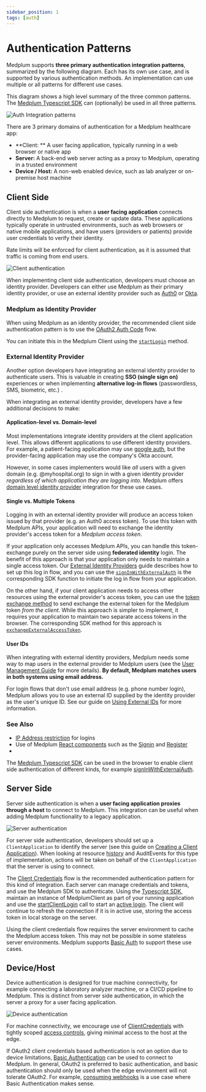 ```yaml
---
sidebar_position: 1
tags: [auth]
---
```


# Authentication Patterns

Medplum supports **three primary authentication integration patterns**, summarized by the following diagram. Each has its own use case, and is supported by various authentication methods. An implementation can use multiple or all patterns for different use cases.

This diagram shows a high level summary of the three common patterns. The [Medplum Typescript SDK](/docs/sdk/classes/MedplumClient#authentication) can (optionally) be used in all three patterns.

![Auth Integration patterns](auth-integration.png)

There are 3 primary domains of authentication for a Medplum healthcare app:

- **Client: ** A user facing application, typically running in a web browser or native app
- **Server:** A back-end web server acting as a proxy to Medplum, operating in a trusted environment
- **Device / Host:** A non-web enabled device, such as lab analyzer or on-premise host machine

## Client Side

Client side authentication is when a **user facing application** connects directly to Medplum to request, create or update data. These applications typically operate in untrusted environments, such as web browsers or native mobile applications, and have users (providers or patients) provide user credentials to verify their identity.

Rate limits will be enforced for client authentication, as it is assumed that traffic is coming from end users.

![Client authentication](client-auth.png)

When implementing client side authentication, developers must choose an identity provider. Developers can either use Medplum as their primary identity provider, or use an external identity provider such as [Auth0]() or [Okta]().

### Medplum as Identity Provider

When using Medplum as an identity provider, the recommended client side authentication pattern is to use the [OAuth2 Auth Code]() flow.

You can initiate this in the Medplum Client using the [`startLogin`](/docs/sdk/classes/MedplumClient#startlogin) method.

### External Identity Provider

Another option developers have integrating an external identity provider to authenticate users. This is valuable in creating **SSO (single sign on)** experiences or when implementing **alternative log-in flows** (passwordless, SMS, biometric, etc.) .

When integrating an external identity provider, developers have a few additional decisions to make:

#### Application-level vs. Domain-level

Most implementations integrate identity providers at the client application level. This allows different applications to use different identity providers. For example, a patient-facing application may use [google auth](/docs/auth/methods/google-auth), but the provider-facing application may use the company's Okta account.

However, in some cases implementers would like _all_ users with a given domain (e.g. @myhospital.org) to sign in with a given identity provider _regardless of which application they are logging into._ Medplum offers [domain level identity provider](/docs/auth/methods/domain-level-identity-providers) integration for these use cases.

#### Single vs. Multiple Tokens

Logging in with an external identity provider will produce an access token issued by that provider (e.g. an Auth0 access token). To use this token with Medplum APIs, your application will need to exchange the identity provider's access token for a _Medplum access token_.

If your application only accesses Medplum APIs, you can handle this token-exchange purely on the server side using **federated identity** login. The benefit of this approach is that your application only needs to maintain a single access token. Our [External Identity Providers](/docs/auth/methods/external-identity-providers) guide describes how to set up this log in flow, and you can use the [`signInWithExternalAuth`](/docs/sdk/classes/MedplumClient#signinwithexternalauth) is the corresponding SDK function to initiate the log in flow from your application.

On the other hand, if your client application needs to access other resources using the external provider's access token, you can use the [token exchange method](/docs/auth/methods/token-exchange) to send exchange the external token for the Medplum token _from the client_. While this approach is simpler to implement, it requires your application to maintain two separate access tokens in the browser. The corresponding SDK method for this approach is [`exchangeExternalAccessToken`](/docs/sdk/classes/MedplumClient#exchangeexternalaccesstoken).

#### User IDs

When integrating with external identity providers, Medplum needs some way to map users in the external provider to Medplum users (see the [User Management Guide](/docs/auth/user-management-guide#user-administration-via-medplum-app) for more details). **By default, Medplum matches users in both systems using email address.**

For login flows that don't use email address (e.g. phone number login), Medplum allows you to use an external ID supplied by the identity provider as the user's unique ID. See our guide on [Using External IDs](/docs/auth/methods/external-ids) for more information.

### See Also

- [IP Address restriction](/docs/access/ip-access-rules) for logins
- Use of Medplum [React components](/docs/ui-components) such as the [Signin](https://storybook.medplum.com/?path=/story/medplum-signinform--basic) and [Register](https://storybook.medplum.com/?path=/story/medplum-registerform--basic)
-

The [Medplum Typescript SDK](/docs/sdk/classes/MedplumClient#authentication) can be used in the browser to enable client side authentication of different kinds, for example [signInWithExternalAuth](/docs/sdk/classes/MedplumClient#signinwithexternalauth).

## Server Side

Server side authentication is when a **user facing application proxies through a host** to connect to Medplum. This integration can be useful when adding Medplum functionality to a legacy application.

![Server authentication](server-auth.png)

For server side authentication, developers should set up a `ClientApplication` to identify the server (see this guide on [Creating a Client Application](/docs/auth/methods/oauth-auth-code#create-a-client-application)). When looking at resource [history](/docs/sdk/classes/MedplumClient#readhistory) and AuditEvents for this type of implementation, actions will be taken on behalf of the `ClientApplication` that the server is using to connect.

The [Client Credentials](/docs/auth/methods/client-credentials) flow is the recommended authentication pattern for this kind of integration. Each server can manage credentials and tokens, and use the Medplum SDK to authenticate. Using the [Typescript SDK](/docs/sdk/classes/MedplumClient), maintain an instance of MedplumClient as part of your running application and use the [startClientLogin](docs/sdk/classes/MedplumClient#startclientlogin) call to start an [active login](/docs/sdk/classes/MedplumClient#getactivelogin). The client will continue to refresh the connection if it is in active use, storing the access token in local storage on the server.

Using the client credentials flow requires the server environment to cache the Medplum access token. This may not be possible in some stateless server environments. Medplum supports [Basic Auth](https://www.medplum.com/docs/sdk/classes/MedplumClient#setbasicauth) to support these use cases.

## Device/Host

Device authentication is designed for true machine connectivity, for example connecting a laboratory analyzer machine, or a CI/CD pipeline to Medplum. This is distinct from server side authentication, in which the server a proxy for a user facing application.

![Device authentication](device-auth.png)

For machine connectivity, we encourage use of [ClientCredentials](/docs/auth/methods/client-credentials) with tightly scoped [access controls](/docs/access/access-policies), giving minimal access to the host at the edge.

If OAuth2 client credentials based authentication is not an option due to device limitations, [Basic Authentication](https://www.medplum.com/docs/sdk/classes/MedplumClient#setbasicauth) can be used to connect to Medplum. In general, OAuth2 is preferred to basic authentication, and basic authentication should only be used when the edge environment will not tolerate OAuth2. For example, [consuming webhooks](/docs/bots/consuming-webhooks) is a use case where Basic Authentication makes sense.
